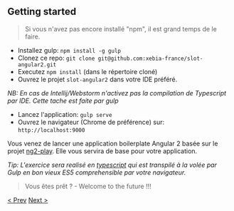 ## Getting started

> Si vous n'avez pas encore installé "npm", il est grand temps de le faire.

- Installez gulp: `npm install -g gulp`
- Clonez ce repo: `git clone git@github.com:xebia-france/slot-angular2.git`
- Executez `npm install` (dans le répertoire cloné)
- Ouvrez le projet `slot-angular2` dans votre IDE préféré. 

_NB: En cas de Intellij/Webstorm n'activez pas la compilation de Typescript par IDE. Cette tache est faite par gulp_

- Lancez l'application: `gulp serve`
- Ouvrez le navigateur (Chrome de préférence) sur: `http://localhost:9000`

Vous venez de lancer une application boilerplate Angular 2 basée sur le projet [ng2-play](https://github.com/pkozlowski-opensource/ng2-play).
Elle vous servira de base pour votre application.

_Tip: L'exercice sera realisé en [typescript](http://www.typescriptlang.org/Handbook) qui est transpilé à la volée par Gulp en bon vieux *ES5* comprehensible par votre navigateur._

> Vous êtes prêt ? - Welcome to the future !!! 

[< Prev](workshop.md) [Next >](1-data-binding.md)
